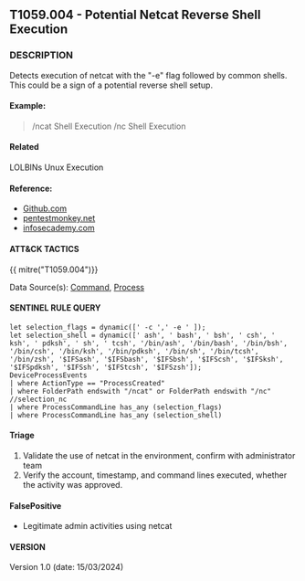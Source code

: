 ## T1059.004 - Potential Netcat Reverse Shell Execution

### DESCRIPTION

Detects execution of netcat with the "-e" flag followed by common shells. This could be a sign of a potential reverse shell setup.

#### Example:

> /ncat Shell Execution
> /nc Shell Execution

#### Related

LOLBINs
Unux Execution

#### Reference:

- [Github.com](https://github.com/SigmaHQ/sigma/blob/822f0b3d92b41a7a2021c1ec52f0053d764695e1/rules/linux/process_creation/proc_creation_lnx_netcat_reverse_shell.yml)
- [pentestmonkey.net](https://pentestmonkey.net/cheat-sheet/shells/reverse-shell-cheat-sheet)  
- [infosecademy.com](https://www.infosecademy.com/netcat-reverse-shells/)

#### ATT&CK TACTICS

{{ mitre("T1059.004")}}

Data Source(s): [Command](https://attack.mitre.org/datasources/DS0017), [Process](https://attack.mitre.org/datasources/DS0009/)

#### SENTINEL RULE QUERY

~~~
let selection_flags = dynamic([' -c ',' -e ' ]);
let selection_shell = dynamic([' ash', ' bash', ' bsh', ' csh', ' ksh', ' pdksh', ' sh', ' tcsh', '/bin/ash', '/bin/bash', '/bin/bsh', '/bin/csh', '/bin/ksh', '/bin/pdksh', '/bin/sh', '/bin/tcsh', '/bin/zsh', '$IFSash', '$IFSbash', '$IFSbsh', '$IFScsh', '$IFSksh', '$IFSpdksh', '$IFSsh', '$IFStcsh', '$IFSzsh']);
DeviceProcessEvents
| where ActionType == "ProcessCreated"
| where FolderPath endswith "/ncat" or FolderPath endswith "/nc" //selection_nc
| where ProcessCommandLine has_any (selection_flags)
| where ProcessCommandLine has_any (selection_shell)
~~~

#### Triage

1.  Validate the use of netcat in the environment, confirm with administrator team
2.  Verify the account, timestamp, and command lines executed, whether the activity was approved.

#### FalsePositive

-   Legitimate admin activities using netcat

#### VERSION

Version 1.0 (date: 15/03/2024)
